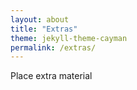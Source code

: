 ```yaml
---
layout: about
title: "Extras"
theme: jekyll-theme-cayman
permalink: /extras/
---
```

Place extra material
